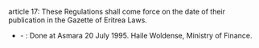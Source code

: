 article 17: 
These Regulations shall come force on the date of their publication in the Gazette of Eritrea Laws. 
<ul>
			<li> - : Done at Asmara 20 July 1995. Haile Woldense, Ministry of Finance.<ul>
			</ul></li></ul>